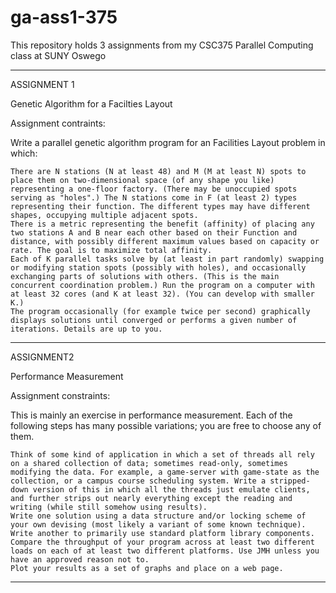 # ga-ass1-375

This repository holds 3 assignments from my CSC375 Parallel Computing class at SUNY Oswego

---------------------------------------------------------------------------------------------------------------
ASSIGNMENT 1

Genetic Algorithm for a Facilties Layout

Assignment contraints: 

Write a parallel genetic algorithm program for an Facilities Layout problem in which:

    There are N stations (N at least 48) and M (M at least N) spots to place them on two-dimensional space (of any shape you like) representing a one-floor factory. (There may be unoccupied spots serving as "holes".) The N stations come in F (at least 2) types representing their function. The different types may have different shapes, occupying multiple adjacent spots.
    There is a metric representing the benefit (affinity) of placing any two stations A and B near each other based on their Function and distance, with possibly different maximum values based on capacity or rate. The goal is to maximize total affinity.
    Each of K parallel tasks solve by (at least in part randomly) swapping or modifying station spots (possibly with holes), and occasionally exchanging parts of solutions with others. (This is the main concurrent coordination problem.) Run the program on a computer with at least 32 cores (and K at least 32). (You can develop with smaller K.)
    The program occasionally (for example twice per second) graphically displays solutions until converged or performs a given number of iterations. Details are up to you. 
---------------------------------------------------------------------------------------------------------------
ASSIGNMENT2

Performance Measurement

Assignment constraints:

This is mainly an exercise in performance measurement. Each of the following steps has many possible variations; you are free to choose any of them.

    Think of some kind of application in which a set of threads all rely on a shared collection of data; sometimes read-only, sometimes modifying the data. For example, a game-server with game-state as the collection, or a campus course scheduling system. Write a stripped-down version of this in which all the threads just emulate clients, and further strips out nearly everything except the reading and writing (while still somehow using results).
    Write one solution using a data structure and/or locking scheme of your own devising (most likely a variant of some known technique). Write another to primarily use standard platform library components.
    Compare the throughput of your program across at least two different loads on each of at least two different platforms. Use JMH unless you have an approved reason not to.
    Plot your results as a set of graphs and place on a web page. 
---------------------------------------------------------------------------------------------------------------
